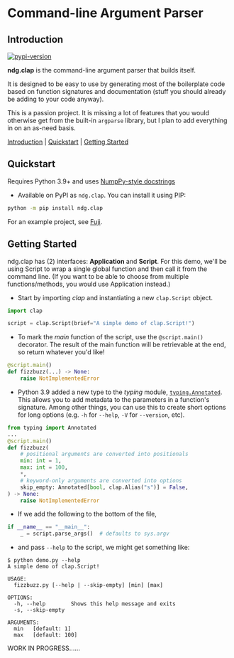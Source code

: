 # Command-line Argument Parser

<a name="introduction"></a>
## Introduction

[![pypi-version](https://badgen.net/pypi/v/ndg.clap)](https://pypi.org/project/ndg.clap)

**ndg.clap** is the command-line argument parser that builds itself.

It is designed to be easy to use by generating most of the boilerplate code
based on function signatures and documentation (stuff you should already be
adding to your code anyway).

This is a passion project. It is missing a lot of features that you would
otherwise get from the built-in `argparse` library, but I plan to add
everything in on an as-need basis.

[Introduction](#introduction) | [Quickstart](#quickstart) | [Getting Started](#getting-started)

<a name="quickstart"></a>
## Quickstart

Requires Python 3.9+ and uses
[NumpPy-style docstrings](https://github.com/numpy/numpydoc)

* Available on PyPI as `ndg.clap`. You can install it using PIP:

```bash
python -m pip install ndg.clap
```

For an example project, see [Fuji](https://github.com/nicdgonzalez/fuji).

<a name="getting-started"></a>
## Getting Started

ndg.clap has (2) interfaces: **Application** and **Script**. For this demo,
we'll be using Script to wrap a single global function and then call it from
the command line. (If you want to be able to choose from multiple
functions/methods, you would use Application instead.)

* Start by importing *clap* and instantiating a new `clap.Script` object.

```python
import clap

script = clap.Script(brief="A simple demo of clap.Script!")
```

* To mark the *main* function of the script, use the `@script.main()`
decorator. The result of the main function will be retrievable at the
end, so return whatever you'd like!

```python
@script.main()
def fizzbuzz(...) -> None:
    raise NotImplementedError
```

* Python 3.9 added a new type to the *typing* module,
[`typing.Annotated`](https://docs.python.org/3/library/typing.html#typing.Annotated).
This allows you to add metadata to the parameters in a function's signature.
Among other things, you can use this to create short options for long options
(e.g. `-h` for `--help`, `-V` for `--version`, etc).

```python
from typing import Annotated
...
@script.main()
def fizzbuzz(
    # positional arguments are converted into positionals
    min: int = 1,
    max: int = 100,
    *,
    # keyword-only arguments are converted into options
    skip_empty: Annotated[bool, clap.Alias("s")] = False,
) -> None:
    raise NotImplementedError
```

* If we add the following to the bottom of the file,

```python
if __name__ == "__main__":
    _ = script.parse_args()  # defaults to sys.argv
```

* and pass `--help` to the script, we might get something like:

```console
$ python demo.py --help
A simple demo of clap.Script!

USAGE:
  fizzbuzz.py [--help | --skip-empty] [min] [max]

OPTIONS:
  -h, --help        Shows this help message and exits
  -s, --skip-empty

ARGUMENTS:
  min   [default: 1]
  max   [default: 100]
```

WORK IN PROGRESS......
